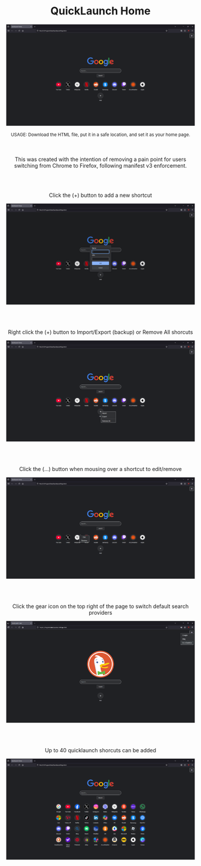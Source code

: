 <h1 align="center">QuickLaunch Home</h1>

<p align="center"><img src="https://github.com/illsk1lls/QuickLaunchHome/blob/main/.readme/main.png?raw=true"></p>
<p align="center"><sup>USAGE: Download the HTML file, put it in a safe location, and set it as your home page.</sup></p><br>

<p align="center">This was created with the intention of removing a pain point for users switching from Chrome to Firefox, following manifest v3 enforcement.</p><br><br>

<p align="center">Click the (+) button to add a new shortcut</p>
<p align="center"><img src="https://github.com/illsk1lls/QuickLaunchHome/blob/main/.readme/additem.png?raw=true"></p><br><br>

<p align="center">Right click the (+) button to Import/Export (backup) or Remove All shorcuts</p>
<p align="center"><img src="https://github.com/illsk1lls/QuickLaunchHome/blob/main/.readme/rightplus.png?raw=true"></p><br><br>

<p align="center">Click the (...) button when mousing over a shortcut to edit/remove</p>
<p align="center"><img src="https://github.com/illsk1lls/QuickLaunchHome/blob/main/.readme/edititem.png?raw=true"></p><br><br>

<p align="center">Click the gear icon on the top right of the page to switch default search providers</p>
<p align="center"><img src="https://github.com/illsk1lls/QuickLaunchHome/blob/main/.readme/duckduckgo.png?raw=true"></p><br><br>

<p align="center">Up to 40 quicklaunch shorcuts can be added</p>
<p align="center"><img src="https://github.com/illsk1lls/QuickLaunchHome/blob/main/.readme/full.png?raw=true"></p>